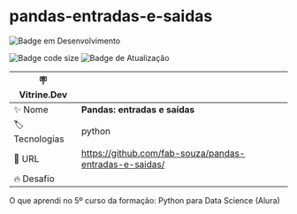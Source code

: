 # pandas-entradas-e-saidas

![Badge em Desenvolvimento](http://img.shields.io/static/v1?label=STATUS&message=EM%20DESENVOLVIMENTO&color=GREEN&style=for-the-badge)

![Badge code size](https://img.shields.io/github/languages/code-size/fab-souza/pandas-entradas-e-saidas)
![Badge de Atualização](https://img.shields.io/github/last-commit/fab-souza/pandas-entradas-e-saidas)

| :placard: Vitrine.Dev |    |
| -------------  | --- |
| :sparkles: Nome        | **Pandas: entradas e saídas**
| :label: Tecnologias | python
| :rocket: URL         | https://github.com/fab-souza/pandas-entradas-e-saidas/
| :fire: Desafio     | 


O que aprendi no 5º curso da formação: Python para Data Science (Alura)
